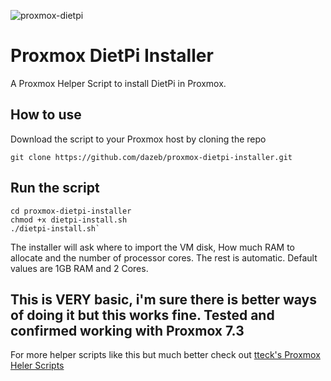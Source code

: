 
![proxmox-dietpi](https://user-images.githubusercontent.com/67932890/213890139-61bd9c23-4ed2-49f2-a627-0b303d0a4f8f.png)

# Proxmox DietPi Installer

A Proxmox Helper Script to install DietPi in Proxmox.

## How to use

Download the script to your Proxmox host by cloning the repo

`git clone https://github.com/dazeb/proxmox-dietpi-installer.git`

## Run the script
```
cd proxmox-dietpi-installer
chmod +x dietpi-install.sh
./dietpi-install.sh`
```

The installer will ask where to import the VM disk, How much RAM to allocate and the number of processor cores. The rest is automatic.
Default values are 1GB RAM and 2 Cores.

## This is VERY basic, i'm sure there is better ways of doing it but this works fine. Tested and confirmed working with Proxmox 7.3

For more helper scripts like this but much better check out [tteck's Proxmox Heler Scripts](https://tteck.github.io/Proxmox/)
